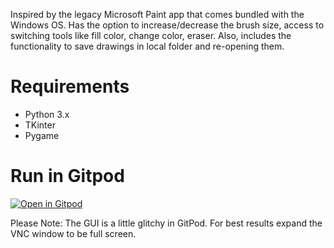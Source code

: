 Inspired by the legacy Microsoft Paint app that comes bundled with the Windows OS. 
Has the option to increase/decrease the brush size, access to switching tools like fill color, change color, eraser. 
Also, includes the functionality to save drawings in local folder and re-opening them. 

# Requirements
- Python 3.x
- TKinter
- Pygame


# Run in Gitpod

[![Open in Gitpod](https://gitpod.io/button/open-in-gitpod.svg)](https://gitpod.io/#https://github.com/techwithtim/Account-Storage/blob/master/main.py)

Please Note: The GUI is a little glitchy in GitPod. For best results expand the VNC window to be full screen.

